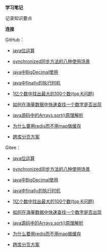 **学习笔记**

记录知识要点

**连接**

GitHub：

* [java位运算](https://github.com/zjhpure/studyNotes/tree/master/src/main/java/bitCalculate/title.md)

* [synchronized同步方法的八种使用场景](https://github.com/zjhpure/studyNotes/tree/master/src/main/java/sync/title.md)

* [java中BigDecimal使用](https://github.com/zjhpure/studyNotes/tree/master/src/main/java/bigDecimal/title.md)

* [java中finally的执行时机](https://github.com/zjhpure/studyNotes/tree/master/src/main/java/tryFinally/title.md)

* [1亿个数中找出最大的100个数(top K问题)](https://github.com/zjhpure/studyNotes/tree/master/src/main/algorithm/topK/title.md)

* [如何在海量数据中快速查找一个数字是否出现](https://github.com/zjhpure/studyNotes/tree/master/src/main/algorithm/findNum/title.md)

* [java源码中的Arrays.sort()原理解析](https://github.com/zjhpure/studyNotes/tree/master/src/main/algorithm/sort/title.md)

* [为什么要用redis而不用map做缓存](https://github.com/zjhpure/studyNotes/tree/master/src/main/cache/redis/title.md)

* [跨库分页方案](https://github.com/zjhpure/studyNotes/tree/master/src/main/db/acrossPage/title.md)

Gitee：

* [java位运算](https://gitee.com/zjhpure/studyNotes/tree/master/src/main/java/bitCalculate/title.md)

* [synchronized同步方法的八种使用场景](https://gitee.com/zjhpure/studyNotes/tree/master/src/main/java/sync/title.md)

* [java中BigDecimal使用](https://gitee.com/zjhpure/studyNotes/tree/master/src/main/java/bigDecimal/title.md)

* [java中finally的执行时机](https://gitee.com/zjhpure/studyNotes/tree/master/src/main/java/tryFinally/title.md)

* [1亿个数中找出最大的100个数(top K问题)](https://gitee.com/zjhpure/studyNotes/tree/master/src/main/algorithm/topK/title.md)

* [如何在海量数据中快速查找一个数字是否出现](https://gitee.com/zjhpure/studyNotes/tree/master/src/main/algorithm/findNum/title.md)

* [java源码中的Arrays.sort()原理解析](https://gitee.com/zjhpure/studyNotes/tree/master/src/main/algorithm/sort/title.md)

* [为什么要用redis而不用map做缓存](https://gitee.com/zjhpure/studyNotes/tree/master/src/main/cache/redis/title.md)

* [跨库分页方案](https://gitee.com/zjhpure/studyNotes/tree/master/src/main/db/acrossPage/title.md)